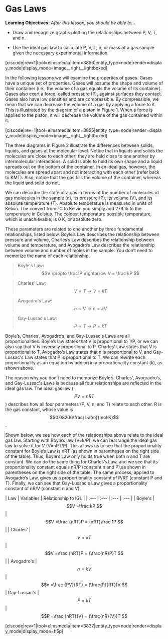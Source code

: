 <div style="float:right;margin:auto"><ebook-button title="PVT Relationships" link="https://genchem.science.psu.edu/12-3-pvt-relationships"></ebook-button></div>

# Gas Laws


**Learning Objectives:** _After this lesson, you should be able to…_

* Draw and recognize graphs plotting the relationships between P, V, T, and n.

* Use the ideal gas law to calculate P, V, T, n, or mass of a gas sample given the necessary experimental information.

[ciscode|rev=1|tool=elmsmedia|item=3856|entity_type=node|render=display_mode|display_mode=image__right__lightboxed]

In the following lessons we will examine the properties of gases. Gases have a unique set of properties. Gases will assume the shape and volume of their container (i.e., the volume of a gas equals the volume of its container). Gases also exert a force, called pressure (P), against surfaces they contact. Gases also have low densities and are compressible. By compressible, we mean that we can decrease the volume of a gas by applying a force to it. This is illustrated by the diagram of a piston in Figure 1. When a force is applied to the piston, it will decrease the volume of the gas contained within it. 


[ciscode|rev=1|tool=elmsmedia|item=3855|entity_type=node|render=display_mode|display_mode=image__right__lightboxed]

The three diagrams in Figure 2 illustrate the differences between solids, liquids, and gases at the molecular level. Notice that in liquids and solids the molecules are close to each other; they are held close to one another by intermolecular interactions. A solid is able to hold its own shape and a liquid spreads out on the bottom of the container. In an ideal gas, however, the molecules are spread apart and not interacting with each other (refer back to KMT). Also, notice that the gas fills the volume of the container, whereas the liquid and solid do not. 

We can describe the state of a gas in terms of the number of molecules of gas molecules in the sample (n), its pressure (P), its volume (V), and its absolute temperature (T). Absolute temperature is measured in units of Kelvin. The convert from °C to Kelvin you simply add 273.15 to the temperature in Celsius. The coldest temperature possible temperature, which is unachievable, is 0 K, or absolute zero. 

These parameters are related to one another by three fundamental relationships, listed below. Boyle’s Law describes the relationship between pressure and volume, Charles’s Law describes the relationship between volume and temperature, and Avogadro’s Law describes the relationship between volume and number of moles in the sample. You don’t need to memorize the name of each relationship. 

> Boyle's Law: $$V \propto \frac1P \rightarrow V = \frac kP   $$ 

> Charles' Law: $$V \propto T \rightarrow V = kT   $$ 

> Avogadro's Law: $$n \propto V \rightarrow n = kV   $$ 

> Gay-Lussac's Law: $$P \propto T \rightarrow P = kT$$


Boyle’s, Charles’, Avogadro’s, and Gay-Lussac's Laws are all proportionalities. Boyle’s law states that V is proportional to 1/P, or we can also say that V is inversely proportional to P. Charles’ Law states that V is proportional to T, Avogadro’s Law states that n is proportional to V, and Gay-Lussac's Law states that P is proportional to T. We can rewrite each proportionality as an equation by adding in a proportionality constant (k), as shown above.


The reason why you don’t need to memorize Boyle’s, Charles',  Avogradro’s, and Gay-Lussac's Laws is because all four relationships are reflected in the ideal gas law. The ideal gas law ($$PV=nRT$$) describes how all four parameters (P, V, n, and T) relate to each other. R is the gas constant, whose value is $$0.08206\frac{L·atm}{mol·K}$$. 

Shown below, we see how each of the relationships above relate to the ideal gas law. Starting with Boyle’s law (V=k/P), we can rearrange the ideal gas law to solve it for V (V=nRT/P). This allows us to see that the proportionality constant for Boyle’s Law is nRT (as shown in parentheses on the right side of the table). Thus, Boyle’s Law only holds true when both n and T are constant. We can do the same thing for Charles’s Law, and we see that its proportionality constant equals nR/P (constant n and P),as shown in parentheses on the right side of the table. The same process, applied to Avogadro’s Law, gives us a proportionality constant of P/RT (constant P and T). Finally, we can see that Gay-Lussac's Law gives a proportionality constant of nR/V (constant n and V).

 

| Law | Variables | Relationship to IGL |
| :--- | :--- | :--- | :--- |
| Boyle's | $$V =\frac kP  $$ | $$V =\frac {nRT}P = (nRT)\frac 1P  $$ | 
| Charles' | $$V = kT  $$ | $$V =\frac {nRT}P = (\frac{nR}P)T  $$ |
| Avogadro's | $$n = kV  $$ | $$n =\frac {PV}{RT} = (\frac{P}{RT})V  $$
| Gay-Lussac's | $$P = kT  $$ | $$P =\frac {nRT}{V} = (\frac{nR}{V})T  $$











[ciscode|rev=1|tool=elmsmedia|item=3837|entity_type=node|render=display_mode|display_mode=h5p]

<houck-math> </houck-math>
